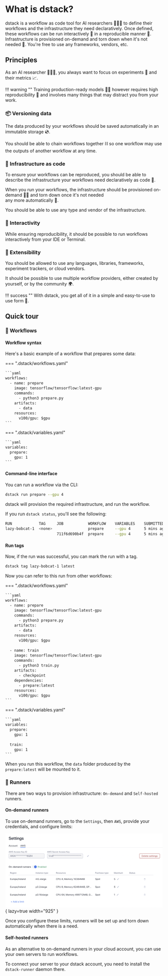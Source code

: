 # What is dstack?

dstack is a workflow as code tool for AI researchers 👩🏽‍🔬 to define their workflows and the infrastructure they need declaratively.
Once defined, these workflows can be run interactively 🧪 in a reproducible manner 🧬. 
Infrastructure is provisioned on-demand and torn down when it's not needed 💨.
You're free to use any frameworks, vendors, etc.

[//]: # (## Why dstack? { #markdown data-toc-label='Principles' })
## Principles

As an AI researcher 👩🏽‍🔬, you always want to focus on experiments 🧪 and their metrics 📈. 

!!! warning ""
    Training production-ready models 👷🏽‍ however requires high reproducibility 🧬 and involves many things that may 
    distract you from your work.

### 📦 Versioning data

The data produced by your workflows should be saved automatically in an immutable storage 💿.

You should be able to chain workflows together ⛓ so one workflow may use the outputs of another workflow at any time.

### 🤖 Infrastructure as code

To ensure your workflows can be reproduced, you should be able to describe the 
infrastructure your workflows need declaratively as code 📝.

When you run your workflows, the infrastructure should be provisioned on-demand 🙏🏽 and torn down once it's not needed  
any more automatically 💨.

You should be able to use any type and vendor of the infrastructure.

### 🧪 Interactivity

While ensuring reproducibility, it should be possible to run workflows interactively from your IDE or Terminal.

### 🧩 Extensibility

You should be allowed to use any languages, libraries, frameworks, experiment trackers, or cloud vendors.

It should be possible to use multiple workflow providers, either created by yourself, or by the community 🌍.

!!! success ""
    With dstack, you get all of it in a simple and easy-to-use to use form 🙌.

[//]: # (## How does dstack work?)
[//]: # ()
[//]: # (![]&#40;images/dstack_how_it_works.png&#41;{: style="width:780px;max-width:100%;"})

## Quick tour

### 🧬 Workflows

#### Workflow syntax

Here's a basic example of a workflow that prepares some data:

=== ".dstack/workflows.yaml"

    ```yaml
    workflows:
      - name: prepare
        image: tensorflow/tensorflow:latest-gpu
        commands:
          - python3 prepare.py
        artifacts:
          - data
        resources:
          v100/gpu: $gpu
    ```

=== ".dstack/variables.yaml"

    ```yaml
    variables:
      prepare:
        gpu: 1
    ```

#### Command-line interface

You can run a workflow via the CLI:

```bash
dstack run prepare --gpu 4
```

dstack will provision the required infrastructure, and run the workflow. 

If you run `dstack status`, you'll see the following:

```bash
RUN            TAG     JOB           WORKFLOW    VARIABLES    SUBMITTED    RUNNER          STATUS
lazy-bobcat-1  <none>                prepare     --gpu 4      5 mins ago   quick-mule-1    DONE
                       711f6d690b4f  prepare     --gpu 4      5 mins ago   grumpy-duck-1   DONE
```

#### Run tags

Now, if the run was successful, you can mark the run with a tag.

```bash
dstack tag lazy-bobcat-1 latest
```
    
Now you can refer to this run from other workflows:

=== ".dstack/workflows.yaml"

    ```yaml
    workflows:
      - name: prepare
        image: tensorflow/tensorflow:latest-gpu
        commands:
          - python3 prepare.py
        artifacts:
          - data
        resources:
          v100/gpu: $gpu

      - name: train
        image: tensorflow/tensorflow:latest-gpu
        commands:
          - python3 train.py
        artifacts:
          - checkpoint
        dependencies:
          - prepare:latest
        resources:
          v100/gpu: $gpu     
    ```

=== ".dstack/variables.yaml"

    ```yaml
    variables:
      prepare:
        gpu: 1

      train:
        gpu: 1
    ```

When you run this workflow, the `data` folder produced by the `prepare:latest` will be mounted to it.

### 🤖 Runners

There are two ways to provision infrastructure: `On-demand` and `Self-hosted` runners.

#### On-demand runners

To use on-demand runners, go to the `Settings`, then `AWS`, provide your credentials, and configure limits:

![](images/dstack_on_demand_settings.png){ lazy=true width="925" }

Once you configure these limits, runners will be set up and torn down automatically when there is a need.

#### Self-hosted runners

As an alternative to on-demand runners in your cloud account, you can use your own servers to run workflows.

To connect your server to your dstack account, you need to install the `dstack-runner` daemon there.